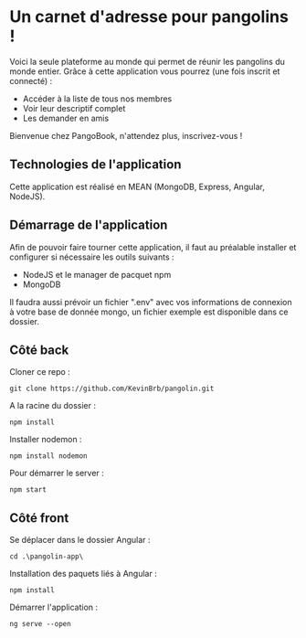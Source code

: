 # Un carnet d'adresse pour pangolins !

Voici la seule plateforme au monde qui permet de réunir les pangolins du monde entier.
Grâce à cette application vous pourrez (une fois inscrit et connecté) : 

* Accéder à la liste de tous nos membres
* Voir leur descriptif complet
* Les demander en amis

Bienvenue chez PangoBook, n'attendez plus, inscrivez-vous !

## Technologies de l'application

Cette application est réalisé en MEAN (MongoDB, Express, Angular, NodeJS).

## Démarrage de l'application

Afin de pouvoir faire tourner cette application, il faut au préalable installer et configurer si nécessaire les outils suivants : 

* NodeJS et le manager de pacquet npm
* MongoDB

Il faudra aussi prévoir un fichier ".env" avec vos informations de connexion à votre base de donnée mongo, un fichier exemple est disponible dans ce dossier.

## Côté back

Cloner ce repo : 

```shell
git clone https://github.com/KevinBrb/pangolin.git
```

A la racine du dossier : 

```shell
npm install
```

Installer nodemon : 

```shell
npm install nodemon
```

Pour démarrer le server :

```shell
npm start
```

## Côté front

Se déplacer dans le dossier Angular :

```shell
cd .\pangolin-app\
```

Installation des paquets liés à Angular :

```shell
npm install
```

Démarrer l'application :

```shell
ng serve --open
```